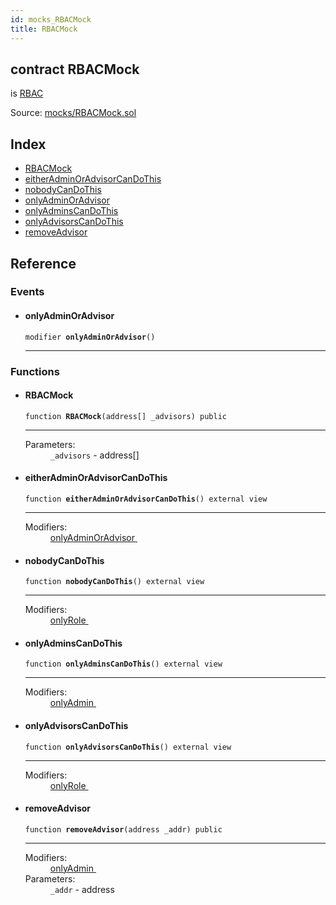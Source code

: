 ```yaml
---
id: mocks_RBACMock
title: RBACMock
---
```


<div class="contract-doc"><div class="contract"><h2 class="contract-header"><span class="contract-kind">contract</span> RBACMock</h2><p class="base-contracts"><span>is</span> <a href="ownership_rbac_RBAC.html">RBAC</a></p><div class="source">Source: <a href="https://github.com/OpenZeppelin/zeppelin-solidity/blob/v1.6.0/contracts/mocks/RBACMock.sol" target="_blank">mocks/RBACMock.sol</a></div></div><div class="index"><h2>Index</h2><ul><li><a href="mocks_RBACMock.html#RBACMock">RBACMock</a></li><li><a href="mocks_RBACMock.html#eitherAdminOrAdvisorCanDoThis">eitherAdminOrAdvisorCanDoThis</a></li><li><a href="mocks_RBACMock.html#nobodyCanDoThis">nobodyCanDoThis</a></li><li><a href="mocks_RBACMock.html#onlyAdminOrAdvisor">onlyAdminOrAdvisor</a></li><li><a href="mocks_RBACMock.html#onlyAdminsCanDoThis">onlyAdminsCanDoThis</a></li><li><a href="mocks_RBACMock.html#onlyAdvisorsCanDoThis">onlyAdvisorsCanDoThis</a></li><li><a href="mocks_RBACMock.html#removeAdvisor">removeAdvisor</a></li></ul></div><div class="reference"><h2>Reference</h2><div class="modifiers"><h3>Events</h3><ul><li><div class="item modifier"><span id="onlyAdminOrAdvisor" class="anchor-marker"></span><h4 class="name">onlyAdminOrAdvisor</h4><div class="body"><code class="signature">modifier <strong>onlyAdminOrAdvisor</strong><span>() </span></code><hr/></div></div></li></ul></div><div class="functions"><h3>Functions</h3><ul><li><div class="item function"><span id="RBACMock" class="anchor-marker"></span><h4 class="name">RBACMock</h4><div class="body"><code class="signature">function <strong>RBACMock</strong><span>(address[] _advisors) </span><span>public </span></code><hr/><dl><dt><span class="label-parameters">Parameters:</span></dt><dd><div><code>_advisors</code> - address[]</div></dd></dl></div></div></li><li><div class="item function"><span id="eitherAdminOrAdvisorCanDoThis" class="anchor-marker"></span><h4 class="name">eitherAdminOrAdvisorCanDoThis</h4><div class="body"><code class="signature">function <strong>eitherAdminOrAdvisorCanDoThis</strong><span>() </span><span>external </span><span>view </span></code><hr/><dl><dt><span class="label-modifiers">Modifiers:</span></dt><dd><a href="mocks_RBACMock.html#onlyAdminOrAdvisor">onlyAdminOrAdvisor </a></dd></dl></div></div></li><li><div class="item function"><span id="nobodyCanDoThis" class="anchor-marker"></span><h4 class="name">nobodyCanDoThis</h4><div class="body"><code class="signature">function <strong>nobodyCanDoThis</strong><span>() </span><span>external </span><span>view </span></code><hr/><dl><dt><span class="label-modifiers">Modifiers:</span></dt><dd><a href="ownership_rbac_RBAC.html#onlyRole">onlyRole </a></dd></dl></div></div></li><li><div class="item function"><span id="onlyAdminsCanDoThis" class="anchor-marker"></span><h4 class="name">onlyAdminsCanDoThis</h4><div class="body"><code class="signature">function <strong>onlyAdminsCanDoThis</strong><span>() </span><span>external </span><span>view </span></code><hr/><dl><dt><span class="label-modifiers">Modifiers:</span></dt><dd><a href="ownership_rbac_RBAC.html#onlyAdmin">onlyAdmin </a></dd></dl></div></div></li><li><div class="item function"><span id="onlyAdvisorsCanDoThis" class="anchor-marker"></span><h4 class="name">onlyAdvisorsCanDoThis</h4><div class="body"><code class="signature">function <strong>onlyAdvisorsCanDoThis</strong><span>() </span><span>external </span><span>view </span></code><hr/><dl><dt><span class="label-modifiers">Modifiers:</span></dt><dd><a href="ownership_rbac_RBAC.html#onlyRole">onlyRole </a></dd></dl></div></div></li><li><div class="item function"><span id="removeAdvisor" class="anchor-marker"></span><h4 class="name">removeAdvisor</h4><div class="body"><code class="signature">function <strong>removeAdvisor</strong><span>(address _addr) </span><span>public </span></code><hr/><dl><dt><span class="label-modifiers">Modifiers:</span></dt><dd><a href="ownership_rbac_RBAC.html#onlyAdmin">onlyAdmin </a></dd><dt><span class="label-parameters">Parameters:</span></dt><dd><div><code>_addr</code> - address</div></dd></dl></div></div></li></ul></div></div></div>
